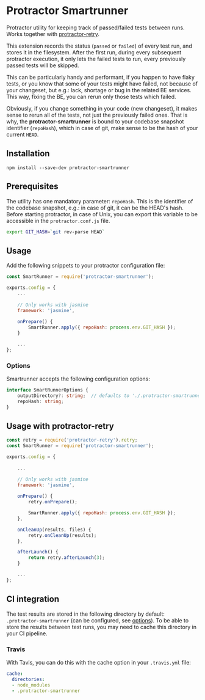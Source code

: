 # Protractor Smartrunner

Protractor utility for keeping track of passed/failed tests between runs. Works together with [protractor-retry](https://www.npmjs.com/package/protractor-retry).

This extension records the status (`passed` or `failed`) of every test run, and stores it in the filesystem.
After the first run, during every subsequent protractor execution, it only lets the failed tests to run, every previously passed tests will be skipped. 

This can be particularly handy and performant, if you happen to have flaky tests, or you know that some of your tests might have failed, not because of your changeset, but e.g.: lack, shortage or bug in the related BE services. This way, fixing the BE, you can rerun only those tests which failed.

Obviously, if you change something in your code (new changeset), it makes sense to rerun all of the tests, not just the previously failed ones. That is why, the **protractor-smartrunner** is bound to your codebase snapshot identifier (`repoHash`), which in case of git, make sense to be the hash of your current `HEAD`.

## Installation

```
npm install --save-dev protractor-smartrunner
```

## Prerequisites

The utility has one mandatory parameter: `repoHash`. This is the identifier of the codebase snapshot, e.g.: in case of git, it can be the HEAD's hash.
Before starting protractor, in case of Unix, you can export this variable to be accessible in the `protractor.conf.js` file.

```bash
export GIT_HASH=`git rev-parse HEAD`
```

## Usage

Add the following snippets to your protractor configuration file:

```js
const SmartRunner = require('protractor-smartrunner');

exports.config = {
    ...
    
    // Only works with jasmine
    framework: 'jasmine',
    
    onPrepare() {
        SmartRunner.apply({ repoHash: process.env.GIT_HASH });
    }

    ...
};
```

### Options

Smartrunner accepts the following configuration options:

```ts
interface SmartRunnerOptions {
    outputDirectory?: string;  // defaults to './.protractor-smartrunner'
    repoHash: string;
}
```

## Usage with protractor-retry

```js
const retry = require('protractor-retry').retry;
const SmartRunner = require('protractor-smartrunner');

exports.config = {
    
    ...

    // Only works with jasmine
    framework: 'jasmine',
    
    onPrepare() {
        retry.onPrepare();

        SmartRunner.apply({ repoHash: process.env.GIT_HASH });
    },

    onCleanUp(results, files) {
        retry.onCleanUp(results);
    },

    afterLaunch() {
        return retry.afterLaunch(3);
    }

    ...
};
```

## CI integration

The test results are stored in the following directory by default: `.protractor-smartrunner` (can be configured, see [options](#options)). To be able to store the results between test runs, you may need to cache this directory in your CI pipeline.

### Travis
With Tavis, you can do this with the cache option in your `.travis.yml` file:

```yml
cache:
  directories:
  - node_modules
  - .protractor-smartrunner
```

